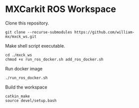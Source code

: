 # MXCarkit ROS Workspace

Clone this repository.
```
git clone --recurse-submodules https://github.com/william-mx/mxck_ws.git
```

Make shell script executable.
```
cd ./mxck_ws
chmod +x run_ros_docker.sh add_ros_docker.sh 
```

Run docker image
```
./run_ros_docker.sh
```


Build the workspace
```
catkin_make
source devel/setup.bash
```